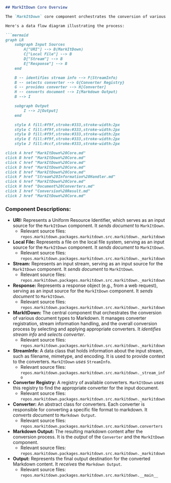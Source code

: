 ```markdown
## MarkItDown Core Overview

The `MarkItDown` core component orchestrates the conversion of various document types to Markdown. It manages converter registration, stream information handling, and the overall conversion process by selecting and applying appropriate converters.

Here's a data flow diagram illustrating the process:

```mermaid
graph LR
    subgraph Input Sources
        A["URI"] --> B(MarkItDown)
        C["Local File"] --> B
        D["Stream"] --> B
        E["Response"] --> B
    end

    B -- identifies stream info --> F(StreamInfo)
    B -- selects converter --> G{Converter Registry}
    G -- provides converter --> H[Converter]
    H -- converts document --> I(Markdown Output)
    B --> I

    subgraph Output
        I --> J[Output]
    end

    style A fill:#f9f,stroke:#333,stroke-width:2px
    style C fill:#f9f,stroke:#333,stroke-width:2px
    style D fill:#f9f,stroke:#333,stroke-width:2px
    style E fill:#f9f,stroke:#333,stroke-width:2px
    style J fill:#ccf,stroke:#333,stroke-width:2px

click A href "MarkItDown%20Core.md"
click B href "MarkItDown%20Core.md"
click C href "MarkItDown%20Core.md"
click D href "MarkItDown%20Core.md"
click E href "MarkItDown%20Core.md"
click F href "Stream%20Information%20Handler.md"
click G href "MarkItDown%20Core.md"
click H href "Document%20Converters.md"
click I href "Conversion%20Result.md"
click J href "MarkItDown%20Core.md"

```

### Component Descriptions:

*   **URI:** Represents a Uniform Resource Identifier, which serves as an input source for the `MarkItDown` component. It *sends document* to `MarkItDown`.
    *   Relevant source files: `repos.markitdown.packages.markitdown.src.markitdown._markitdown`
*   **Local File:** Represents a file on the local file system, serving as an input source for the `MarkItDown` component. It *sends document* to `MarkItDown`.
    *   Relevant source files: `repos.markitdown.packages.markitdown.src.markitdown._markitdown`
*   **Stream:** Represents an input stream, serving as an input source for the `MarkItDown` component. It *sends document* to `MarkItDown`.
    *   Relevant source files: `repos.markitdown.packages.markitdown.src.markitdown._markitdown`
*   **Response:** Represents a response object (e.g., from a web request), serving as an input source for the `MarkItDown` component. It *sends document* to `MarkItDown`.
    *   Relevant source files: `repos.markitdown.packages.markitdown.src.markitdown._markitdown`
*   **MarkItDown:** The central component that orchestrates the conversion of various document types to Markdown. It manages converter registration, stream information handling, and the overall conversion process by selecting and applying appropriate converters. It *identifies stream info* and *selects converter*.
    *   Relevant source files: `repos.markitdown.packages.markitdown.src.markitdown._markitdown`
*   **StreamInfo:** A data class that holds information about the input stream, such as filename, mimetype, and encoding. It is used to provide context to the converters. `MarkItDown` *uses* `StreamInfo`.
    *   Relevant source files: `repos.markitdown.packages.markitdown.src.markitdown._stream_info`
*   **Converter Registry:** A registry of available converters. `MarkItDown` *uses* this registry to find the appropriate converter for the input document.
    *   Relevant source files: `repos.markitdown.packages.markitdown.src.markitdown._markitdown`
*   **Converter:** An abstract class for converters. Each converter is responsible for converting a specific file format to markdown. It *converts document* to `Markdown Output`.
    *   Relevant source files: `repos.markitdown.packages.markitdown.src.markitdown.converters`
*   **Markdown Output:** The resulting markdown content after the conversion process. It is the *output* of the `Converter` and the `MarkItDown` component.
    *   Relevant source files: `repos.markitdown.packages.markitdown.src.markitdown._markitdown`
*   **Output:** Represents the final output destination for the converted Markdown content. It *receives* the `Markdown Output`.
    *   Relevant source files: `repos.markitdown.packages.markitdown.src.markitdown.__main__`
```